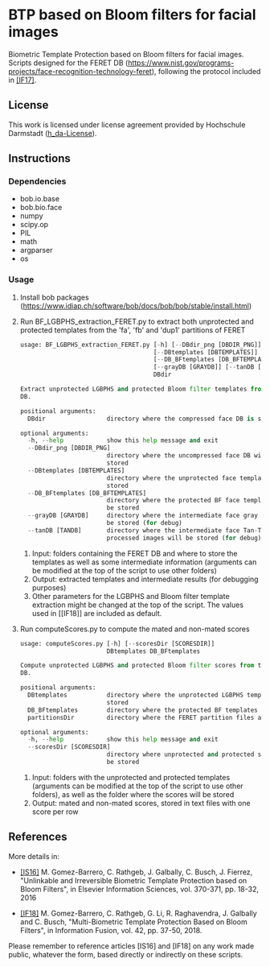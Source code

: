 # BTP based on Bloom filters for facial images

Biometric Template Protection based on Bloom filters for facial images. Scripts designed for the FERET DB 
(<https://www.nist.gov/programs-projects/face-recognition-technology-feret>), following the protocol included in [[IF17]](http://www.sciencedirect.com/science/article/pii/S1566253516301233).

## License
This work is licensed under license agreement provided by Hochschule Darmstadt ([h_da-License](/hda-license.pdf)).

## Instructions

### Dependencies
* bob.io.base
* bob.bio.face
* numpy
* scipy.op
* PIL
* math
* argparser
* os

### Usage

1. Install bob packages (<https://www.idiap.ch/software/bob/docs/bob/bob/stable/install.html>)
2. Run BF_LGBPHS_extraction_FERET.py to extract both unprotected and protected templates from the 'fa', 'fb' and 'dup1' partitions of FERET

    ```python
	usage: BF_LGBPHS_extraction_FERET.py [-h] [--DBdir_png [DBDIR_PNG]]
                                         [--DBtemplates [DBTEMPLATES]]
                                         [--DB_BFtemplates [DB_BFTEMPLATES]]
                                         [--grayDB [GRAYDB]] [--tanDB [TANDB]]
                                         DBdir
    
    Extract unprotected LGBPHS and protected Bloom filter templates from the FERET
    DB.
    
    positional arguments:
      DBdir                 directory where the compressed face DB is stored
    
    optional arguments:
      -h, --help            show this help message and exit
      --DBdir_png [DBDIR_PNG]
                            directory where the uncompressed face DB will be
                            stored
      --DBtemplates [DBTEMPLATES]
                            directory where the unprotected face templates will be
                            stored
      --DB_BFtemplates [DB_BFTEMPLATES]
                            directory where the protected BF face templates will
                            be stored
      --grayDB [GRAYDB]     directory where the intermediate face gray images will
                            be stored (for debug)
      --tanDB [TANDB]       directory where the intermediate face Tan-Triggs
                            processed images will be stored (for debug)
    ```
	1. Input: folders containing the FERET DB and where to store the templates as well as some intermediate information 
(arguments can be modified at the top of the script to use other folders)
	2. Output: extracted templates and intermediate results (for debugging purposes)
	3. Other parameters for the LGBPHS and Bloom filter template extraction might be changed at the top of the script. The values used in [[IF18]] are included as default.
3. Run computeScores.py to compute the mated and non-mated scores

    ```python
    usage: computeScores.py [-h] [--scoresDir [SCORESDIR]]
                            DBtemplates DB_BFtemplates
    
    Compute unprotected LGBPHS and protected Bloom filter scores from the FERET
    DB.
    
    positional arguments:
      DBtemplates           directory where the unprotected LGBPHS templates are
                            stored
      DB_BFtemplates        directory where the protected BF templates are stored
      partitionsDir         directory where the FERET partition files are stored
    
    optional arguments:
      -h, --help            show this help message and exit
      --scoresDir [SCORESDIR]
                            directory where unprotected and protected scores will
                            be stored
    ```
	1. Input: folders with the unprotected and protected templates (arguments can be modified at the top of the script to use other folders), as well as the folder where the scores will be stored
	2. Output: mated and non-mated scores, stored in text files with one score per row

## References

More details in:

- [[IS16]](http://www.sciencedirect.com/science/article/pii/S0020025516304753) M. Gomez-Barrero, C. Rathgeb, J. Galbally, C. Busch, J. Fierrez, "Unlinkable and Irreversible Biometric Template
Protection based on Bloom Filters", in Elsevier Information Sciences, vol. 370-371, pp. 18-32, 2016

- [[IF18]](http://www.sciencedirect.com/science/article/pii/S1566253516301233) M. Gomez-Barrero, C. Rathgeb, G. Li, R. Raghavendra, J. Galbally and C. Busch, "Multi-Biometric Template Protection 
Based on Bloom Filters", in Information Fusion, vol. 42, pp. 37-50, 2018.

Please remember to reference articles [IS16] and [IF18] on any work made public, whatever the form,
based directly or indirectly on these scripts.
